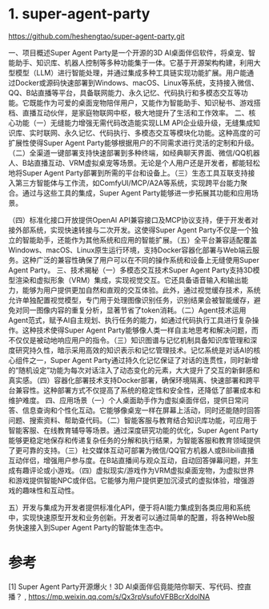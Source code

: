 # 1. super-agent-party

https://github.com/heshengtao/super-agent-party.git

一、项目概述Super Agent Party是一个开源的3D AI桌面伴侣软件，将桌宠、智能助手、知识库、机器人控制等多种功能集于一体。它基于开源架构构建，利用大型模型（LLM）进行智能处理，并通过集成多种工具链实现功能扩展。用户能通过Docker或源码快速部署到Windows、macOS、Linux等系统，支持接入微信、QQ、B站直播等平台，具备联网能力、永久记忆、代码执行和多模态交互等功能。它既能作为可爱的桌面宠物陪伴用户，又能作为智能助手、知识秘书、游戏搭档、直播互动伙伴，是家庭物联网中枢，极大地提升了生活和工作效率。
二、核心功能（一）无缝能力增强无需代码改造能实现LLM API企业级升级，无缝集成知识库、实时联网、永久记忆、代码执行、多模态交互等模块化功能。这种高度的可扩展性使得Super Agent Party能够根据用户的不同需求进行灵活的定制和升级。（二）全渠道一键部署支持快速部署到多种终端，如经典聊天界面、微信/QQ机器人、B站直播互动、VRM虚拟桌宠等场景。无论是个人用户还是开发者，都能轻松地将Super Agent Party部署到所需的平台和设备上。（三）生态工具互联支持接入第三方智能体与工作流，如ComfyUI/MCP/A2A等系统，实现跨平台能力聚合。通过与这些工具的集成，Super Agent Party能够进一步拓展其功能和应用场景。

（四）标准化接口开放提供OpenAI API兼容接口及MCP协议支持，便于开发者对接外部系统，实现快速转接与二次开发。这使得Super Agent Party不仅是一个独立的智能助手，还能作为其他系统和应用的智能扩展。（五）全平台兼容适配覆盖Windows、macOS、Linux原生运行环境，支持Docker容器化部署与Web端云服务。这种广泛的兼容性确保了用户可以在不同的操作系统和设备上无缝使用Super Agent Party。
三、技术揭秘（一）多模态交互技术Super Agent Party支持3D模型渲染和虚拟形象（VRM）集成，实现视觉交互。它还具备语音输入和输出能力，能够为用户提供更加自然和直观的交互体验。此外，通过视觉缓存技术，系统允许单独配置视觉模型，专门用于处理图像识别任务，识别结果会被智能缓存，避免对同一图像内容的重复分析，显著节省了token消耗。（二）Agent技术运用Agent范式，赋予AI自主规划、执行任务的能力，如通过代码执行工具进行复杂操作。这种技术使得Super Agent Party能够像人类一样自主地思考和解决问题，而不仅仅是被动地响应用户的指令。（三）知识图谱与记忆机制具备知识库管理和深度研究持久性，暗示采用高效的知识表示和记忆管理技术。记忆系统是对话AI的核心组件之一，Super Agent Party通过持久化记忆保证了对话的连贯性，同时新增的“随机设定”功能为每次对话注入了动态变化的元素，大大提升了交互的新鲜感和真实感。（四）容器化部署技术支持Docker部署，确保环境隔离、快速部署和跨平台兼容性。这种部署方式不仅提高了系统的稳定性和安全性，还降低了部署成本和维护难度。
四、应用场景（一）个人桌面助手作为虚拟桌面伴侣，提供日常问答、信息查询和个性化互动。它能够像桌宠一样在屏幕上活动，同时还能随时回答问题、搜索资料、帮助查代码。（二）智能客服与教育结合知识库功能，可应用于智能客服、在线教育辅导等场景。通过深度研究功能的优化，Super Agent Party能够更稳定地保存和传递复杂任务的分解和执行结果，为智能客服和教育领域提供了更可靠的支持。（三）社交媒体互动可部署为微信/QQ官方机器人或Bilibili直播互动伴侣，增强用户参与度。在B站直播间与观众互动，自动回答弹幕问题，并生成有趣评论或小游戏。（四）虚拟现实/游戏作为VRM虚拟桌面宠物，为虚拟世界和游戏提供智能NPC或伴侣。它能够为用户提供更加沉浸式的虚拟体验，增强游戏的趣味性和互动性。

五）开发与集成为开发者提供标准化API，便于将AI能力集成到各类应用和系统中，实现快速原型开发和业务创新。开发者可以通过简单的配置，将各种Web服务快速接入到Super Agent Party的智能体生态中。

# 参考

[1] Super Agent Party开源爆火！3D AI桌面伴侣竟能陪你聊天、写代码、控直播？
, https://mp.weixin.qq.com/s/Qx3rpVsufoVFBBcrXdolNA